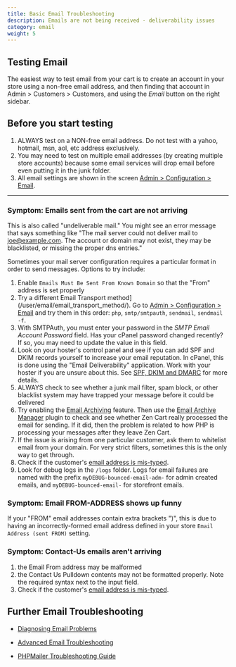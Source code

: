 ```yaml
---
title: Basic Email Troubleshooting
description: Emails are not being received - deliverability issues 
category: email
weight: 5 
---
```


## Testing Email 
The easiest way to test email from your cart is to create an account in your store using a non-free email address, and then finding that account in Admin > Customers > Customers, and using the _Email_ button on the right sidebar.

## Before you start testing
1. ALWAYS test on a NON-free email address.  Do not test with a yahoo, hotmail, msn, aol, etc address exclusively.  
1. You may need to test on multiple email addresses (by creating multiple store accounts) because some email services will drop email before even putting it in the junk folder. 
1. All email settings are shown in the screen [Admin > Configuration > Email](/user/admin_pages/configuration/configuration_email/). 

<hr>

### Symptom: Emails sent from the cart are not arriving

This is also called "undeliverable mail." You might see an error message that says something like "The mail server could not deliver mail to joe@example.com. The account or domain may not exist, they may be blacklisted, or missing the proper dns entries." 

Sometimes your mail server configuration requires a particular format in order to send messages.
Options to try include:

1. Enable `Emails Must Be Sent From Known Domain` so that the "From" address is set properly
1. Try a different Email Transport method](/user/email/email_transport_method/). 
Go to [Admin > Configuration > Email](/user/admin_pages/configuration/configuration_email/) and try them in this order: `php`, `smtp/smtpauth`, `sendmail`, `sendmail -f`. 
1. With SMTPAuth, you must enter your password in the _SMTP Email Account Password_ field.  Has your cPanel password changed recently?  If so, you may need to update the value in this field. 
1. Look on your hoster's control panel and see if you can add SPF and DKIM records yourself to increase your email reputation.  In cPanel, this is done using the "Email Deliverability" application.   Work with your hoster if you are unsure about this. See [SPF, DKIM and DMARC](/user/email/advanced_email_troubleshooting/#11-spf-dkim-and-dmarc) for more details. 
1. ALWAYS check to see whether a junk mail filter, spam block, or other blacklist system may have trapped your message before it could be delivered
1. Try enabling the [Email Archiving](/user/admin_pages/configuration/configuration_email/#email_archiving_active) feature. Then use the [Email Archive Manager](/user/email/email_archive_manager/) plugin to check and see whether Zen Cart really processed the email for sending. If it did, then the problem is related to how PHP is processing your messages after they leave Zen Cart. 
1. If the issue is arising from one particular customer, ask them to whitelist email from your domain.  For very strict filters, sometimes this is the only way to get through. 
1. Check if the customer's [email address is mis-typed](/user/running/mistyped_email/). 
1. Look for debug logs in the `/logs` folder.   Logs for email failures are named with the prefix `myDEBUG-bounced-email-adm-` for admin created emails, and `myDEBUG-bounced-email-` for storefront emails.

### Symptom: Email FROM-ADDRESS shows up funny
If your "FROM" email addresses contain extra brackets ")", this is due to having an incorrectly-formed email address defined in your store `Email Address (sent FROM)` setting.

### Symptom: Contact-Us emails aren't arriving

1. the Email From address may be malformed
1. the Contact Us Pulldown contents may not be formatted properly. Note the required syntax next to the input field.
1. Check if the customer's [email address is mis-typed](/user/running/mistyped_email/). 

## Further Email Troubleshooting

* [Diagnosing Email Problems](/user/email/email_introduction/#diagnosing-problems)

* [Advanced Email Troubleshooting](/user/email/advanced_email_troubleshooting/)

* [PHPMailer Troubleshooting Guide](https://github.com/PHPMailer/PHPMailer/wiki/Troubleshooting)

